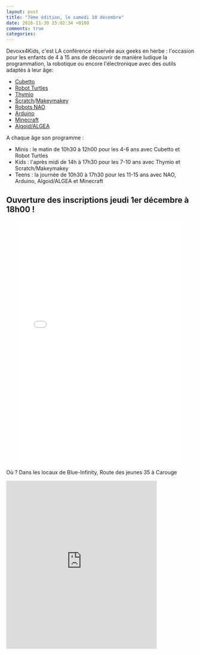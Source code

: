 ```yaml
---
layout: post
title: "7ème édition, le samedi 10 décembre"
date: 2016-11-30 15:02:34 +0100
comments: true
categories: 
---
```


Devoxx4Kids, c'est LA conférence réservée aux geeks en herbe : l'occasion pour les enfants de 4 à 15 ans de découvrir de manière ludique la programmation, la robotique ou encore l'électronique avec des outils adaptés à leur âge: 

- [Cubetto](http://www.primo.io/cubetto) 
- [Robot Turtles](http://www.robotturtles.com/)
- [Thymio](https://www.thymio.org/fr:thymio)
- [Scratch](https://scratch.mit.edu/)/[Makeymakey](http://www.makeymakey.com/)
- [Robots NAO](https://www.ald.softbankrobotics.com/fr/cool-robots/nao)
- [Arduino](https://www.arduino.cc/)
- [Minecraft](https://minecraft.net/fr/)
- [Algoid/ALGEA](http://www.algoid.net/)


A chaque âge son programme :

- Minis : le matin de 10h30 à 12h00 pour les 4-6 ans avec Cubetto et Robot Turtles
- Kids : l'après midi de 14h à 17h30 pour les 7-10 ans avec Thymio et Scratch/Makeymakey
- Teens : la journée de 10h30 à 17h30 pour les 11-15 ans avec NAO, Arduino, Algoid/ALGEA et Minecraft
 

## Ouverture des inscriptions jeudi 1er décembre à 18h00 !

<center>
	<div style="width:90%; text-align:left;"><iframe src="//eventbrite.fr/tickets-external?eid=29683297542&ref=etckt" frameborder="0" height="651" width="100%" vspace="0" hspace="0" marginheight="5" marginwidth="5" scrolling="auto" allowtransparency="true"></iframe></div></div>
</center>

Où ?
Dans les locaux de Blue-Infinity, Route des jeunes 35 à Carouge

<iframe src="https://www.google.com/maps/embed?pb=!1m18!1m12!1m3!1d2762.4071050242082!2d6.126970580221174!3d46.18245688131236!2m3!1f0!2f0!3f0!3m2!1i1024!2i768!4f13.1!3m3!1m2!1s0x478c7b23a2aaaee5%3A0x58745883402ca17!2sblue-infinity!5e0!3m2!1sfr!2sfr!4v1449581932305" width="80%" height="450" frameborder="0" style="border:0" allowfullscreen></iframe>
